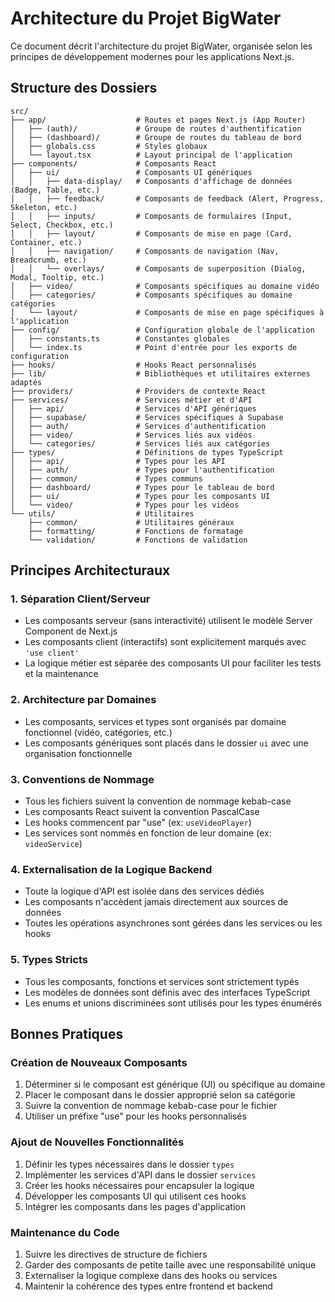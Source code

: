 # Architecture du Projet BigWater

Ce document décrit l'architecture du projet BigWater, organisée selon les principes de développement modernes pour les applications Next.js.

## Structure des Dossiers

```
src/
├── app/                    # Routes et pages Next.js (App Router)
│   ├── (auth)/             # Groupe de routes d'authentification
│   ├── (dashboard)/        # Groupe de routes du tableau de bord
│   ├── globals.css         # Styles globaux
│   └── layout.tsx          # Layout principal de l'application
├── components/             # Composants React
│   ├── ui/                 # Composants UI génériques
│   │   ├── data-display/   # Composants d'affichage de données (Badge, Table, etc.)
│   │   ├── feedback/       # Composants de feedback (Alert, Progress, Skeleton, etc.)
│   │   ├── inputs/         # Composants de formulaires (Input, Select, Checkbox, etc.)
│   │   ├── layout/         # Composants de mise en page (Card, Container, etc.)
│   │   ├── navigation/     # Composants de navigation (Nav, Breadcrumb, etc.)
│   │   └── overlays/       # Composants de superposition (Dialog, Modal, Tooltip, etc.)
│   ├── video/              # Composants spécifiques au domaine vidéo
│   ├── categories/         # Composants spécifiques au domaine catégories
│   └── layout/             # Composants de mise en page spécifiques à l'application
├── config/                 # Configuration globale de l'application
│   ├── constants.ts        # Constantes globales
│   └── index.ts            # Point d'entrée pour les exports de configuration
├── hooks/                  # Hooks React personnalisés
├── lib/                    # Bibliothèques et utilitaires externes adaptés
├── providers/              # Providers de contexte React
├── services/               # Services métier et d'API
│   ├── api/                # Services d'API génériques
│   ├── supabase/           # Services spécifiques à Supabase
│   ├── auth/               # Services d'authentification
│   ├── video/              # Services liés aux vidéos
│   └── categories/         # Services liés aux catégories
├── types/                  # Définitions de types TypeScript
│   ├── api/                # Types pour les API
│   ├── auth/               # Types pour l'authentification
│   ├── common/             # Types communs
│   ├── dashboard/          # Types pour le tableau de bord
│   ├── ui/                 # Types pour les composants UI
│   └── video/              # Types pour les vidéos
└── utils/                  # Utilitaires
    ├── common/             # Utilitaires généraux
    ├── formatting/         # Fonctions de formatage
    └── validation/         # Fonctions de validation
```

## Principes Architecturaux

### 1. Séparation Client/Serveur

- Les composants serveur (sans interactivité) utilisent le modèle Server Component de Next.js
- Les composants client (interactifs) sont explicitement marqués avec `'use client'`
- La logique métier est séparée des composants UI pour faciliter les tests et la maintenance

### 2. Architecture par Domaines

- Les composants, services et types sont organisés par domaine fonctionnel (vidéo, catégories, etc.)
- Les composants génériques sont placés dans le dossier `ui` avec une organisation fonctionnelle

### 3. Conventions de Nommage

- Tous les fichiers suivent la convention de nommage kebab-case
- Les composants React suivent la convention PascalCase
- Les hooks commencent par "use" (ex: `useVideoPlayer`)
- Les services sont nommés en fonction de leur domaine (ex: `videoService`)

### 4. Externalisation de la Logique Backend

- Toute la logique d'API est isolée dans des services dédiés
- Les composants n'accèdent jamais directement aux sources de données
- Toutes les opérations asynchrones sont gérées dans les services ou les hooks

### 5. Types Stricts

- Tous les composants, fonctions et services sont strictement typés
- Les modèles de données sont définis avec des interfaces TypeScript
- Les enums et unions discriminées sont utilisés pour les types énumérés

## Bonnes Pratiques

### Création de Nouveaux Composants

1. Déterminer si le composant est générique (UI) ou spécifique au domaine
2. Placer le composant dans le dossier approprié selon sa catégorie
3. Suivre la convention de nommage kebab-case pour le fichier
4. Utiliser un préfixe "use" pour les hooks personnalisés

### Ajout de Nouvelles Fonctionnalités

1. Définir les types nécessaires dans le dossier `types`
2. Implémenter les services d'API dans le dossier `services`
3. Créer les hooks nécessaires pour encapsuler la logique
4. Développer les composants UI qui utilisent ces hooks
5. Intégrer les composants dans les pages d'application

### Maintenance du Code

1. Suivre les directives de structure de fichiers
2. Garder des composants de petite taille avec une responsabilité unique
3. Externaliser la logique complexe dans des hooks ou services
4. Maintenir la cohérence des types entre frontend et backend 